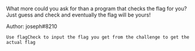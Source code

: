 What more could you ask for than a program that checks the flag for you? Just guess and check and eventually the flag will be yours!

Author: joseph#8210

`Use flagCheck to input the flag you get from the challenge to get the actual flag`
